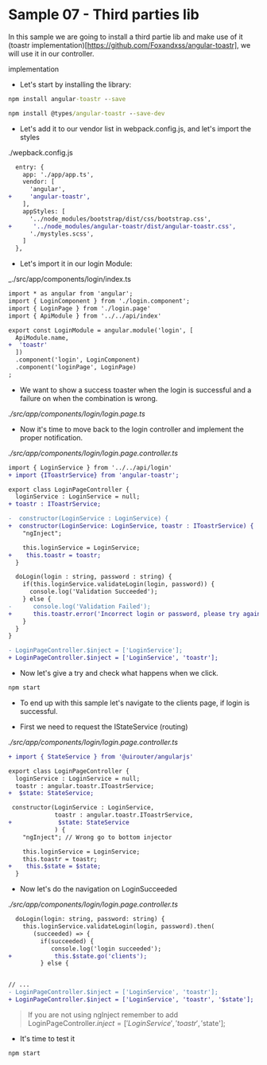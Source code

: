 # Sample 07 - Third parties lib

In this sample we are going to install a third partie lib
and make use of it (toastr implementation)[https://github.com/Foxandxss/angular-toastr], we will use it
in our controller.

implementation

- Let's start by installing the library:

```cmd
npm install angular-toastr --save
```

```cmd
npm install @types/angular-toastr --save-dev
```

- Let's add it to our vendor list in webpack.config.js, and let's import the styles

./wepback.config.js

```diff
  entry: {
    app: './app/app.ts',
    vendor: [
      'angular',
+     'angular-toastr', 
    ],    
    appStyles: [
      '../node_modules/bootstrap/dist/css/bootstrap.css',
+      '../node_modules/angular-toastr/dist/angular-toastr.css',
      './mystyles.scss',       
    ]
  },
```

- Let's import it in our login Module:

_./src/app/components/login/index.ts

```diff
import * as angular from 'angular';
import { LoginComponent } from './login.component';
import { LoginPage } from './login.page'
import { ApiModule } from '../../api/index'

export const LoginModule = angular.module('login', [
  ApiModule.name,
+  'toastr'
  ])
  .component('login', LoginComponent)
  .component('loginPage', LoginPage)
;
```
- We want to show a success toaster when the login is successful and a failure on when the combination is wrong.

_./src/app/components/login/login.page.ts_

- Now it's time to move back to the login controller and implement the proper notification.

_./src/app/components/login/login.page.controller.ts_

```diff
import { LoginService } from '../../api/login'
+ import {IToastrService} from 'angular-toastr';

export class LoginPageController {
  loginService : LoginService = null;
+ toastr : IToastrService;

-  constructor(LoginService : LoginService) {
+  constructor(LoginService: LoginService, toastr : IToastrService) {
    "ngInject";

    this.loginService = LoginService;
+    this.toastr = toastr;
  }  

  doLogin(login : string, password : string) {
    if(this.loginService.validateLogin(login, password)) {
      console.log('Validation Succeeded');
    } else {
-      console.log('Validation Failed');
+      this.toastr.error('Incorrect login or password, please try again')
    }
  }
}

- LoginPageController.$inject = ['LoginService'];
+ LoginPageController.$inject = ['LoginService', 'toastr'];
```

- Now let's give a try and check what happens when we click.

```cmd
npm start
```

- To end up with this sample let's navigate to the clients page, if login is successful.

- First we need to request the IStateService (routing)

_./src/app/components/login/login.page.controller.ts_

```diff
+ import { StateService } from '@uirouter/angularjs'

export class LoginPageController {
  loginService : LoginService = null;
  toastr : angular.toastr.IToastrService;
+  $state: StateService;

 constructor(LoginService : LoginService, 
             toastr : angular.toastr.IToastrService,
+             $state: StateService
             ) {
    "ngInject"; // Wrong go to bottom injector

    this.loginService = LoginService;
    this.toastr = toastr;
+    this.$state = $state;
  }  
```

- Now let's do the navigation on LoginSucceeded

_./src/app/components/login/login.page.controller.ts_

```diff
  doLogin(login: string, password: string) {
    this.loginService.validateLogin(login, password).then(
       (succeeded) => {
         if(succeeded) {
            console.log('login succeeded');
+            this.$state.go('clients');            
         } else {


// ...
- LoginPageController.$inject = ['LoginService', 'toastr'];
+ LoginPageController.$inject = ['LoginService', 'toastr', '$state'];
```

> If you are not using ngInject remember to add LoginPageController.$inject = ['LoginService', 'toastr', '$state'];

- It's time to test it

```
npm start
```